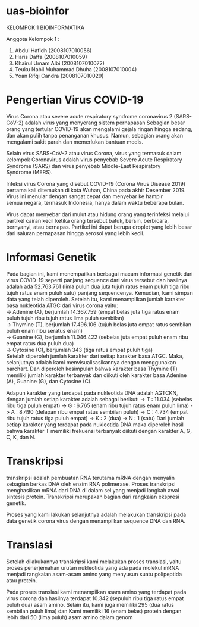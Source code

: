 # uas-bioinfor

KELOMPOK 1 BIOINFORMATIKA

Anggota Kelompok 1 :
1. Abdul Hafidh (2008107010056)
2. Haris Daffa (2008107010059)
3. Khairul Umam Albi (2008107010072)
4. Teuku Nabil Muhammad Dhuha (2008107010004)
5. Yoan Rifqi Candra (2008107010029)

# Pengertian Virus COVID-19
Virus Corona atau severe acute respiratory syndrome coronavirus 2 (SARS-CoV-2) adalah virus yang menyerang sistem pernapasan
Sebagian besar orang yang tertular COVID-19 akan mengalami gejala ringan hingga sedang, dan akan pulih tanpa penanganan khusus. Namun, sebagian orang akan mengalami sakit parah dan memerlukan bantuan medis.

Selain virus SARS-CoV-2 atau virus Corona, virus yang termasuk dalam kelompok Coronavirus adalah virus penyebab Severe Acute Respiratory Syndrome (SARS) dan virus penyebab Middle-East Respiratory Syndrome (MERS).

Infeksi virus Corona yang disebut COVID-19 (Corona Virus Disease 2019) pertama kali ditemukan di kota Wuhan, China pada akhir Desember 2019. Virus ini menular dengan sangat cepat dan menyebar ke hampir semua negara, termasuk Indonesia, hanya dalam waktu beberapa bulan.

Virus dapat menyebar dari mulut atau hidung orang yang terinfeksi melalui partikel cairan kecil ketika orang tersebut batuk, bersin, berbicara, bernyanyi, atau bernapas. Partikel ini dapat berupa droplet yang lebih besar dari saluran pernapasan hingga aerosol yang lebih kecil.

# Informasi Genetik
Pada bagian ini, kami menempailkan berbagai macam informasi genetik dari virus COVID-19 seperti panjang sequence dari virus tersebut dan hasilnya adalah ada 52.763.761 (lima puluh dua juta tujuh ratus enam puluh tiga ribu tujuh ratus enam puluh satu) panjang sequencenya. Kemudian, kami simpan data yang telah diperoleh. Setelah itu, kami menampilkan jumlah karakter basa nukleotida ATGC dari virus corona yaitu:      
  -> Adenine (A), berjumlah 14.367.759 (empat belas juta tiga ratus enam puluh tujuh ribu tujuh ratus lima puluh sembilan)      
  -> Thymine (T), berjumlah 17.496.106 (tujuh belas juta empat ratus sembilan puluh enam ribu seratus enam)      
  -> Guanine (G), berjumlah 11.046.422 (sebelas juta empat puluh enam ribu empat ratus dua puluh dua)     
  -> Cytosine (C), berjumlah 343 (tiga ratus empat puluh tiga)  
Setelah diperoleh jumlah karakter dari setiap karakter basa ATGC. Maka, selanjutnya adalah kami menvisualisasikannya dengan menggunakan barchart.
Dan diperoleh kesimpulan bahwa karakter basa Thymine (T) memiliki jumlah karakter terbanyak dan diikuti oleh karakter basa Adenine (A), Guanine (G), dan Cytosine (C).

Adapun karakter yang terdapat pada nukleotida DNA adalah AGTCKN, dengan jumlah setiap karakter adalah sebagai berikut:
  -> T : 11.034 (sebelas ribu tiga puluh empat)
  -> G : 6.765 (enam ribu tujuh ratus enam puluh lima)
  -> A : 8.490 (delapan ribu empat ratus sembilan puluh)
  -> C : 4.734 (empat ribu tujuh ratus tiga puluh empat)
  -> K : 2 (dua)
  -> N : 1 (satu)
Dari jumlah setiap karakter yang terdapat pada nukleotida DNA maka diperoleh hasil bahwa karakter T memiliki frekuensi terbanyak diikuti dengan karakter A, G, C, K, dan N.

# Transkripsi
transkripsi adalah pembuatan RNA terutama mRNA dengan menyalin sebagian berkas DNA oleh enzim RNA polimerase. Proses transkripsi menghasilkan mRNA dari DNA di dalam sel yang menjadi langkah awal sintesis protein. Transkripsi merupakan bagian dari rangkaian ekspresi genetik.

Proses yang kami lakukan selanjutnya adalah melakukan transkripsi pada data genetik corona virus dengan menampilkan sequence DNA dan RNA.

# Translasi
Setelah dilakukannya transkripsi kami melakukan proses translasi, yaitu proses penerjemahan urutan nukleotida yang ada pada molekul mRNA menjadi rangkaian asam-asam amino yang menyusun suatu polipeptida atau protein.

Pada proses translasi kami menampilkan asam amino yang terdapat pada virus corona dan hasilnya terdapat 10.342 (sepuluh ribu tiga ratus empat puluh dua) asam amino. Selain itu, kami juga memiliki 295 (dua ratus sembilan puluh lima) dan Kami memiliki 16 (enam belas) protein dengan lebih dari 50 (lima puluh) asam amino dalam genom

